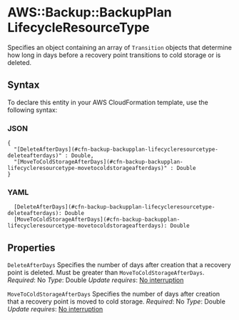 # AWS::Backup::BackupPlan LifecycleResourceType<a name="aws-properties-backup-backupplan-lifecycleresourcetype"></a>

Specifies an object containing an array of `Transition` objects that determine how long in days before a recovery point transitions to cold storage or is deleted\.

## Syntax<a name="aws-properties-backup-backupplan-lifecycleresourcetype-syntax"></a>

To declare this entity in your AWS CloudFormation template, use the following syntax:

### JSON<a name="aws-properties-backup-backupplan-lifecycleresourcetype-syntax.json"></a>

```
{
  "[DeleteAfterDays](#cfn-backup-backupplan-lifecycleresourcetype-deleteafterdays)" : Double,
  "[MoveToColdStorageAfterDays](#cfn-backup-backupplan-lifecycleresourcetype-movetocoldstorageafterdays)" : Double
}
```

### YAML<a name="aws-properties-backup-backupplan-lifecycleresourcetype-syntax.yaml"></a>

```
  [DeleteAfterDays](#cfn-backup-backupplan-lifecycleresourcetype-deleteafterdays): Double
  [MoveToColdStorageAfterDays](#cfn-backup-backupplan-lifecycleresourcetype-movetocoldstorageafterdays): Double
```

## Properties<a name="aws-properties-backup-backupplan-lifecycleresourcetype-properties"></a>

`DeleteAfterDays`  <a name="cfn-backup-backupplan-lifecycleresourcetype-deleteafterdays"></a>
Specifies the number of days after creation that a recovery point is deleted\. Must be greater than `MoveToColdStorageAfterDays`\.
*Required*: No
*Type*: Double
*Update requires*: [No interruption](https://docs.aws.amazon.com/AWSCloudFormation/latest/UserGuide/using-cfn-updating-stacks-update-behaviors.html#update-no-interrupt)

`MoveToColdStorageAfterDays`  <a name="cfn-backup-backupplan-lifecycleresourcetype-movetocoldstorageafterdays"></a>
Specifies the number of days after creation that a recovery point is moved to cold storage\.
*Required*: No
*Type*: Double
*Update requires*: [No interruption](https://docs.aws.amazon.com/AWSCloudFormation/latest/UserGuide/using-cfn-updating-stacks-update-behaviors.html#update-no-interrupt)
